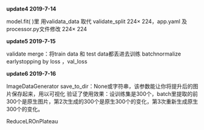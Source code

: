 **update4 2019-7-14**

model.fit( )里 用validata_data 取代 validate_split
224× 224，app.yaml 及processor.py文件修改 224× 224

**update5 2019-7-15**

validate merge：将train data 和 test data都丢进去训练
batchnormalize
earlystopping by loss ，val_loss

**update6 2019-7-16**

ImageDataGenerator
save_to_dir：None或字符串，该参数能让你将提升后的图片保存起来，用以可视化
验证了使用效果：设训练集是300个，batch里提取的前300个是原生图片，第2次生成的300个是原生300个的变化，第3次重新生成原生300个的变化。

ReduceLROnPlateau
